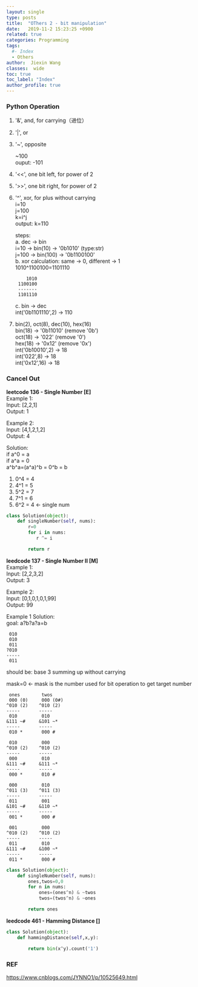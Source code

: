 ```yaml
---
layout: single
type: posts
title:  "OThers 2 - bit manipulation"
date:   2019-11-2 15:23:25 +0900
related: true
categories: Programming
tags:
  #- Index
  - Others
author:  Jiexin Wang
classes:  wide
toc: true
toc_label: "Index"
author_profile: true
---
```


### Python Operation  
1. '&', and, for carrying（进位）

2. '&#124;', or  

3. '~', opposite  

    ~100  
    ouput: -101  

4. '<<', one bit left, for power of 2  

5. '>>', one bit right, for power of 2  

6. '^', xor, for plus without carrying  
i=10  
j=100  
k=i^j  
output: k=110  

    steps:  
    a. dec -> bin  
    i=10 -> bin(10) -> '0b1010' (type:str)  
    j=100 -> bin(100) -> '0b1100100'  
    b. xor calculation: same -> 0, different -> 1  
    1010^1100100=1101110  

           1010
        1100100
        -------
        1101110

    c. bin -> dec  
    int('0b1101110',2) -> 110  

7. bin(2), oct(8), dec(10), hex(16)  
bin(18) -> '0b11010' (remove '0b')  
oct(18) -> '022' (remove '0')  
hex(18) -> '0x12' (remove '0x')  
int('0b10010',2) -> 18  
int('022',8) -> 18  
int('0x12',16) -> 18  

### Cancel Out

**leetcode 136 - Single Number [E]**   
Example 1:  
Input: [2,2,1]  
Output: 1  

Example 2:  
Input: [4,1,2,1,2]  
Output: 4  

Solution:  
if a^0 = a  
if a^a = 0  
a^b^a=(a^a)^b = 0^b = b  

1. 0^4 = 4  
2. 4^1 = 5  
3. 5^2 = 7  
4. 7^1 = 6  
5. 6^2 = 4 <- single num   

```python
class Solution(object):
    def singleNumber(self, nums):
        r=0
        for i in nums:
           r ^= i

        return r         
```   

**leedcode 137 - Single Number II [M]**  
Example 1:  
Input: [2,2,3,2]  
Output: 3  

Example 2:  
Input: [0,1,0,1,0,1,99]  
Output: 99  

Example 1 Solution:  
goal: a?b?a?a=b  

     010
     010
     011
    ?010
    -----
     011

should be: base 3 summing up without carrying  

mask=0 <- mask is the number used for bit operation to get target number  

     ones        twos
     000 (0)     000 (0#)
    ^010 (2)    ^010 (2)
    -----       -----
     010         010
    &111 ~#     &101 ~*
    -----       -----
     010 *       000 #

     010         000
    ^010 (2)    ^010 (2)
    -----       -----
     000         010
    &111 ~#     &111 ~*
    -----       -----
     000 *       010 #

     000         010
    ^011 (3)    ^011 (3)
    -----       -----
     011         001
    &101 ~#     &110 ~*
    -----       -----
     001 *       000 #

     001         000
    ^010 (2)    ^010 (2)
    -----       -----
     011         010
    &111 ~#     &100 ~*
    -----       -----
     011 *       000 #

```python
class Solution(object):
    def singleNumber(self, nums):
        ones,twos=0,0
        for n in nums:
            ones=(ones^n) & ~twos
            twos=(twos^n) & ~ones

        return ones
```

**leedcode 461 - Hamming Distance []**
```python
class Solution(object):
    def hammingDistance(self,x,y):

        return bin(x^y).count('1')      
```   

### REF

https://www.cnblogs.com/JYNNO1/p/10525649.html
